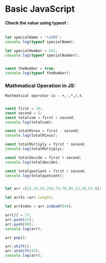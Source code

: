 # Basic JavaScript



#### Check the value using typeof :
```javascript

let specialName = 'taSMI';
console.log(typeof specialName);

let specialNumber = 431;
console.log(typeof specialNumber);


const theNumber = true;
console.log(typeof theNumber);

```


### Mathmatical Operation in JS:


`Mathmatical operator is - +,-,*,/,%`
```javascript

const first = 10;
const second = 5;
const totalsum = first + second;
console.log(totalsum);

const totalMinus = first - second;
console.log(totalMinus);

const totalMultiply = first * second;
console.log(totalMultiply);

const totaldevide = first % second;
console.log(totaldevide);

const totalquotient = first / second;
console.log(totalquotient);


```

```javascript

let arr =[22,33,55,234,74,78,99,13,18,67,9];

let arrIs =arr.length;

let arrIndex = arr.indexOf(44);

arr[3] = 77;
arr.push(21);
arr.push(90);
console.log(arr);

arr.pop();

arr.shift();
arr.unshift(45);
console.log(arr);


```

```javascript




```